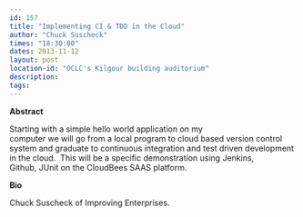 ```yaml
---
id: 157
title: "Implementing CI & TDD in the Cloud"
author: "Chuck Suscheck"
times: "18:30:00"
dates: 2013-11-12
layout: post
location-id: "OCLC's Kilgour building auditorium"  
description: 
tags: 
---
```

 **Abstract**

Starting with a simple hello world application on my  
computer we will go from a local program to cloud based version control  
system and graduate to continuous integration and test driven development  
in the cloud.&nbsp; This will be a specific demonstration using Jenkins,  
Github, JUnit on the CloudBees SAAS platform.  

**Bio**

Chuck Suscheck of Improving Enterprises.

